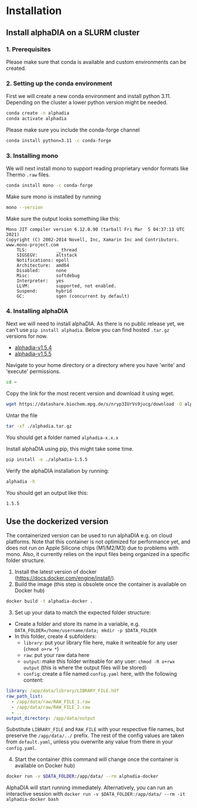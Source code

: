 # Installation

## Install alphaDIA on a SLURM cluster

### 1. Prerequisites
Please make sure that conda is available and custom environments can be created.

### 2. Setting up the conda environment
First we will create a new conda environment and install python 3.11. Depending on the cluster a lower python version might be needed.
```bash
conda create -n alphadia
conda activate alphadia
```
Please make sure you include the conda-forge channel
```bash
conda install python=3.11 -c conda-forge
```

### 3. Installing mono
We will next install mono to support reading proprietary vendor formats like Thermo `.raw` files.
```bash
conda install mono -c conda-forge
```

Make sure mono is installed by running
```bash
mono --version
```

Make sure the output looks something like this:
```
Mono JIT compiler version 6.12.0.90 (tarball Fri Mar  5 04:37:13 UTC 2021)
Copyright (C) 2002-2014 Novell, Inc, Xamarin Inc and Contributors. www.mono-project.com
	TLS:           __thread
	SIGSEGV:       altstack
	Notifications: epoll
	Architecture:  amd64
	Disabled:      none
	Misc:          softdebug
	Interpreter:   yes
	LLVM:          supported, not enabled.
	Suspend:       hybrid
	GC:            sgen (concurrent by default)
```
### 4. Installing alphaDIA
Next we will need to install alphaDIA. As there is no public release yet, we can't use `pip install alphadia`.
Below you can find hosted `.tar.gz` versions for now.
- [alphadia-v1.5.4](https://datashare.biochem.mpg.de/s/Llz4lEJhQacZWGr/download)
- [alphadia-v1.5.5](https://datashare.biochem.mpg.de/s/nryp3IUrVs9jucg/download)

Navigate to your home directory or a directory where you have 'write' and 'execute' permissions.
```bash
cd ~
```

Copy the link for the most recent version and download it using wget.
```bash
wget https://datashare.biochem.mpg.de/s/nryp3IUrVs9jucg/download -O alphadia.tar.gz
```

Untar the file
```bash
tar -xf ./alphadia.tar.gz
```

You should get a folder named `alphadia-x.x.x`

Install alphaDIA using pip, this might take some time.
```bash
pip install -e ./alphadia-1.5.5
```

Verify the alphaDIA installation by running:
```bash
alphadia -h
```

You should get an output like this:
```
1.5.5
```

## Use the dockerized version
The containerized version can be used to run alphaDIA e.g. on cloud platforms.
Note that this container is not optimized for performance yet, and does not run on Apple Silicone chips
(M1/M2/M3) due to problems with mono. Also, it currently relies on the input files being organized
in a specific folder structure.

1) Install the latest version of docker (https://docs.docker.com/engine/install/).
2) Build the image (this step is obsolete once the container is available on Docker hub)
```bash
docker build -t alphadia-docker .
```
3) Set up your data to match the expected folder structure:
- Create a folder and store its name in a variable, e.g. `DATA_FOLDER=/home/username/data; mkdir -p $DATA_FOLDER`
- In this folder, create 4 subfolders:
  - `library`: put your library file here, make it writeable for any user (`chmod o+rw *`)
  - `raw`: put your raw data here
  - `output`: make this folder writeable for any user: `chmod -R o+rwx output` (this is where the output files will be stored) 
  - `config`: create a file named `config.yaml` here, with the following content:
```yaml
library: /app/data/library/LIBRARY_FILE.hdf
raw_path_list:
  - /app/data/raw/RAW_FILE_1.raw
  - /app/data/raw/RAW_FILE_2.raw
  - ...
output_directory: /app/data/output
```
  Substitute `LIBRARY_FILE` and `RAW_FILE` with your respective file names, but preserve the `/app/data/../` prefix.
  The rest of the config values are taken from `default.yaml`, unless you overwrite any value from there 
  in your `config.yaml`.

4) Start the container (this command will change once the container is available on Docker hub)
```bash
docker run -v $DATA_FOLDER:/app/data/ --rm alphadia-docker
```
AlphaDIA will start running immediately. Alternatively, you can run an interactive session with
`docker run -v $DATA_FOLDER:/app/data/ --rm -it alphadia-docker bash`